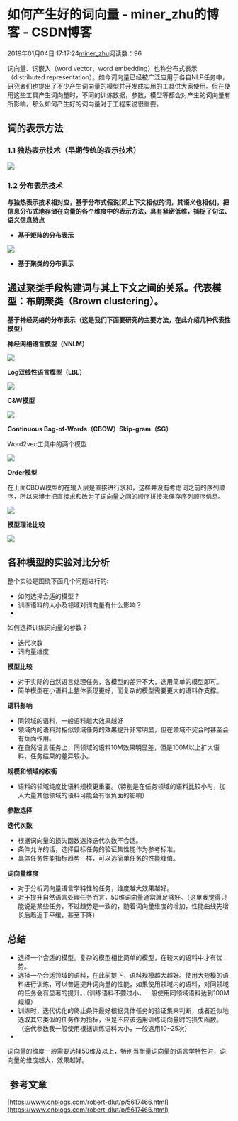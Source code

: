# 如何产生好的词向量 - miner_zhu的博客 - CSDN博客





2019年01月04日 17:17:24[miner_zhu](https://me.csdn.net/miner_zhu)阅读数：96








词向量、词嵌入（word vector，word embedding）也称分布式表示（distributed representation）。如今词向量已经被广泛应用于各自NLP任务中，研究者们也提出了不少产生词向量的模型并开发成实用的工具供大家使用。但在使用这些工具产生词向量时，不同的训练数据，参数，模型等都会对产生的词向量有所影响，那么如何产生好的词向量对于工程来说很重要。

## **词的表示方法**

### **1.1 独热表示技术（早期传统的表示技术）**

![](https://images2015.cnblogs.com/blog/670089/201606/670089-20160626103141031-262301510.png)

### **1.2 分布表示技术**

**与独热表示技术相对应，基于分布式假说[即上下文相似的词，其语义也相似]，把信息分布式地存储在向量的各个维度中的表示方法，具有紧密低维，捕捉了句法、语义信息特点**
- **基于矩阵的分布表示**

![](https://images2015.cnblogs.com/blog/670089/201606/670089-20160626103142235-1654825543.png)
- **基于聚类的分布表示**

通过聚类手段构建词与其上下文之间的关系。代表模型：布朗聚类（Brown clustering）。
- 
**基于神经网络的分布表示（这是我们下面要研究的主要方法，在此介绍几种代表性模型）**


**神经网络语言模型（NNLM）**

![](https://images2015.cnblogs.com/blog/670089/201606/670089-20160626103142844-1441290270.png)

**Log双线性语言模型（LBL）**

![](https://images2015.cnblogs.com/blog/670089/201606/670089-20160626103143360-1884313078.png)

**C&W模型**

![](https://images2015.cnblogs.com/blog/670089/201606/670089-20160626103143985-111558173.png)

**Continuous Bag-of-Words（CBOW）Skip-gram（SG）**

Word2vec工具中的两个模型

![](https://images2015.cnblogs.com/blog/670089/201606/670089-20160626103144750-1004728549.png)

**Order模型**

在上面CBOW模型的在输入层是直接进行求和，这样并没有考虑词之前的序列顺序，所以来博士把直接求和改为了词向量之间的顺序拼接来保存序列顺序信息。

![](https://images2015.cnblogs.com/blog/670089/201606/670089-20160626103145406-611413496.png)

**模型理论比较**

![](https://images2015.cnblogs.com/blog/670089/201606/670089-20160626103146016-1552738452.png)

## **各种模型的实验对比分析**

整个实验是围绕下面几个问题进行的:
- 如何选择合适的模型？
- 训练语料的大小及领域对词向量有什么影响？
- 
如何选择训练词向量的参数？
- 迭代次数
- 词向量维度


**模型比较**
- 对于实际的自然语言处理任务，各模型的差异不大，选用简单的模型即可。
- 简单模型在小语料上整体表现更好，而复杂的模型需要更大的语料作支撑。

**语料影响**
- 同领域的语料，一般语料越大效果越好
- 领域内的语料对相似领域任务的效果提升非常明显，但在领域不契合时甚至会有负面作用。
- 在自然语言任务上，同领域的语料10M效果明显差，但是100M以上扩大语料，任务结果的差异较小。

**规模和领域的权衡**
- 语料的领域纯度比语料规模更重要。（特别是在任务领域的语料比较小时，加入大量其他领域的语料可能会有很负面的影响）

**参数选择**

**迭代次数**
- 根据词向量的损失函数选择迭代次数不合适。
- 条件允许的话，选择目标任务的验证集性能作为参考标准。
- 具体任务性能指标趋势一样，可以选简单任务的性能峰值。

**词向量维度**
- 对于分析词向量语言学特性的任务，维度越大效果越好。
- 对于提升自然语言处理任务而言，50维词向量通常就足够好。（这里我觉得只能说是某些任务，不过趋势是一致的，随着词向量维度的增加，性能曲线先增长后趋近于平缓，甚至下降）

## **总结**
- 选择一个合适的模型。复杂的模型相比简单的模型，在较大的语料中才有优势。
- 选择一个合适领域的语料，在此前提下，语料规模越大越好。使用大规模的语料进行训练，可以普遍提升词向量的性能，如果使用领域内的语料，对同领域的任务会有显著的提升。（训练语料不要过小，一般使用同领域语料达到100M规模）
- 训练时，迭代优化的终止条件最好根据具体任务的验证集来判断，或者近似地选取其它类似的任务作为指标，但是不应该选用训练词向量时的损失函数。（迭代参数我一般使用根据训练语料大小，一般选用10~25次）
- 
词向量的维度一般需要选择50维及以上，特别当衡量词向量的语言学特性时，词向量的维度越大，效果越好。




##  参考文章

[https://www.cnblogs.com/robert-dlut/p/5617466.html](https://www.cnblogs.com/robert-dlut/p/5617466.html)



